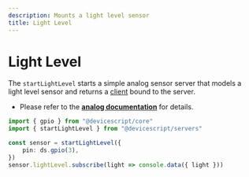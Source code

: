 ```yaml
---
description: Mounts a light level sensor
title: Light Level
---
```


# Light Level

The `startLightLevel` starts a simple analog sensor server that models a light level sensor
and returns a [client](/api/clients/lightlevel) bound to the server.

-   Please refer to the **[analog documentation](/developer/server/analog/)** for details.

```ts
import { gpio } from "@devicescript/core"
import { startLightLevel } from "@devicescript/servers"

const sensor = startLightLevel({
    pin: ds.gpio(3),
})
sensor.lightLevel.subscribe(light => console.data({ light }))
```
